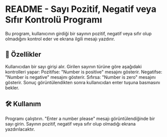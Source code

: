 # README - Sayı Pozitif, Negatif veya Sıfır Kontrolü Programı
Bu program, kullanıcının girdiği bir sayının pozitif, negatif veya sıfır olup olmadığını kontrol eder ve ekrana ilgili mesajı yazdırır.

## 🚀 Özellikler
Kullanıcıdan bir sayı girişi alır.
Girilen sayının türüne göre aşağıdaki kontrolleri yapar:
Pozitifse: "Number is positive" mesajını gösterir.
Negatifse: "Number is negative" mesajını gösterir.
Sıfırsa: "Number is zero" mesajını gösterir.
Sonuç görüntülendikten sonra kullanıcıdan enter tuşuna basmasını bekler.

## 🛠 Kullanım
Programı çalıştırın.
"Enter a number please" mesajı görüntülendiğinde bir sayı girin.
Sayının pozitif, negatif veya sıfır olup olmadığı ekrana yazdırılacaktır.
